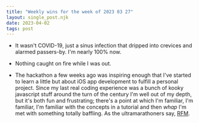 ```yaml
---
title: "Weekly wins for the week of 2023 03 27"
layout: single_post.njk
date: 2023-04-02
tags: post
---
```


- It wasn't COVID-19, just a sinus infection that dripped into crevices and alarmed passers-by. I'm nearly 100% now.

- Nothing caught on fire while I was out.

- The hackathon a few weeks ago was inspiring enough that I've started to learn a little but about iOS app development to fulfill a personal project. Since my last real coding experience was a bunch of kooky javascript stuff around the turn of the century I'm well out of my depth, but it's both fun and frustrating; there's a point at which I'm familiar, I'm familiar, I'm familiar with the concepts in a tutorial and then _whap_ I'm met with something totally baffling. As the ultramarathoners say, [RFM](https://ultrarunning.com/features/relentless-forward-motion/).
